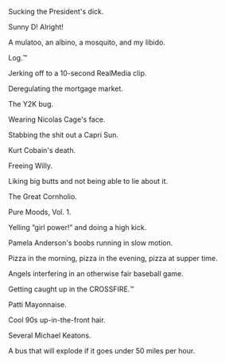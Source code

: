 Sucking the President's dick.

Sunny D! Alright!

A mulatoo, an albino, a mosquito, and my libido.

Log.&trade;

Jerking off to a 10-second RealMedia clip.

Deregulating the mortgage market.

The Y2K bug.

Wearing Nicolas Cage's face.

Stabbing the shit out a Capri Sun.

Kurt Cobain's death.

Freeing Willy.

Liking big butts and not being able to lie about it.

The Great Cornholio.

Pure Moods, Vol. 1.

Yelling ”girl power!” and doing a high kick.

Pamela Anderson's boobs running in slow motion.

Pizza in the morning, pizza in the evening, pizza at supper time.

Angels interfering in an otherwise fair baseball game.

Getting caught up in the CROSSFIRE.&trade;

Patti Mayonnaise.

Cool 90s up-in-the-front hair.

Several Michael Keatons.

A bus that will explode if it goes under 50 miles per hour.